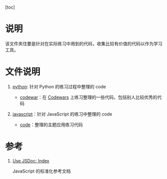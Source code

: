 [toc]
# 说明
该文件夹住要是针对在实际练习中用到的代码，收集比较有价值的代码以作为学习工具。

# 文件说明
1. [python](./python): 针对 Python 的练习过程中整理的 code
	* [codewar](./python/codewar.py)：在 [Codewars](https://www.codewars.com) 上练习整理的一些代码，包括别人比较优秀的代码

2. [javascript](./javascript)：针对 JavaScript 的练习中整理的 code
	* [code](./javascript/code.js)：整理的主题应用练习代码

	
	
# 参考
1. [Use JSDoc: Index](http://usejsdoc.org/)

	JavaScript 的标准化参考文档
